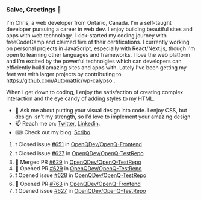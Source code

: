 ### Salve, Greetings 👋

I'm Chris, a web developer from Ontario, Canada. I'm a self-taught developer pursuing a career in web dev. I enjoy building beautiful sites and apps with web technology.
I kick-started my coding journey with freeCodeCamp and claimed five of their certifications.  I currently working on personal projects in JavaScript, especially with React/Next.js, though I'm open to learning other languages and frameworks. I love the web platform and I'm excited by the powerful technolgies which can developers can efficiently build amazing sites and apps with. Lately I've been getting my feet wet with larger projects by contributing to https://github.com/Automattic/wp-calypso .

When I get down to coding, I enjoy the satisfaction of creating complex interaction and the eye candy of adding styles to my HTML. 

- 💬 Ask me about putting your visual design into code. I enjoy CSS, but design isn't my strength, so I'd love to implement your amazing design.
- 📫 Reach me on: [Twitter](https://twitter.com/Christo28120856), [Linkedin](https://www.linkedin.com/in/christopher-stevers-07b9a5204/).
- ⌨ Check out my blog: [Scribo](https://christopherstevers.cf).
<!--
**Christopher-Stevers/Christopher-Stevers** is a ✨ _special_ ✨ repository because its `README.md` (this file) appears on your GitHub profile.

Here are some ideas to get you started:

- 🔭 I’m currently working on ...
- 🌱 I’m currently learning ...
- 👯 I’m looking to collaborate on ...
- 🤔 I’m looking for help with ...
- 😄 Pronouns: ...
- ⚡ Fun fact: ...
-->

<!--START_SECTION:activity-->
1. ❗️ Closed issue [#651](https://github.com/OpenQDev/OpenQ-Frontend/issues/651) in [OpenQDev/OpenQ-Frontend](https://github.com/OpenQDev/OpenQ-Frontend)
2. ❗️ Closed issue [#627](https://github.com/OpenQDev/OpenQ-TestRepo/issues/627) in [OpenQDev/OpenQ-TestRepo](https://github.com/OpenQDev/OpenQ-TestRepo)
3. 🎉 Merged PR [#629](https://github.com/OpenQDev/OpenQ-TestRepo/pull/629) in [OpenQDev/OpenQ-TestRepo](https://github.com/OpenQDev/OpenQ-TestRepo)
4. 💪 Opened PR [#629](https://github.com/OpenQDev/OpenQ-TestRepo/pull/629) in [OpenQDev/OpenQ-TestRepo](https://github.com/OpenQDev/OpenQ-TestRepo)
5. ❗️ Opened issue [#628](https://github.com/OpenQDev/OpenQ-TestRepo/issues/628) in [OpenQDev/OpenQ-TestRepo](https://github.com/OpenQDev/OpenQ-TestRepo)
6. 💪 Opened PR [#763](https://github.com/OpenQDev/OpenQ-Frontend/pull/763) in [OpenQDev/OpenQ-Frontend](https://github.com/OpenQDev/OpenQ-Frontend)
7. ❗️ Opened issue [#627](https://github.com/OpenQDev/OpenQ-TestRepo/issues/627) in [OpenQDev/OpenQ-TestRepo](https://github.com/OpenQDev/OpenQ-TestRepo)
<!--END_SECTION:activity-->
